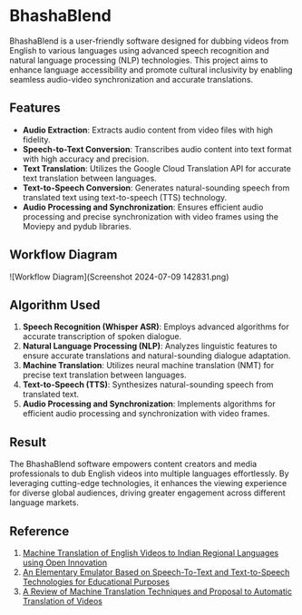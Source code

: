 # BhashaBlend

BhashaBlend is a user-friendly software designed for dubbing videos from English to various languages using advanced speech recognition and natural language processing (NLP) technologies. This project aims to enhance language accessibility and promote cultural inclusivity by enabling seamless audio-video synchronization and accurate translations.

## Features

- **Audio Extraction**: Extracts audio content from video files with high fidelity.
- **Speech-to-Text Conversion**: Transcribes audio content into text format with high accuracy and precision.
- **Text Translation**: Utilizes the Google Cloud Translation API for accurate text translation between languages.
- **Text-to-Speech Conversion**: Generates natural-sounding speech from translated text using text-to-speech (TTS) technology.
- **Audio Processing and Synchronization**: Ensures efficient audio processing and precise synchronization with video frames using the Moviepy and pydub libraries.

## Workflow Diagram

![Workflow Diagram](Screenshot 2024-07-09 142831.png)

## Algorithm Used

1. **Speech Recognition (Whisper ASR)**: Employs advanced algorithms for accurate transcription of spoken dialogue.
2. **Natural Language Processing (NLP)**: Analyzes linguistic features to ensure accurate translations and natural-sounding dialogue adaptation.
3. **Machine Translation**: Utilizes neural machine translation (NMT) for precise text translation between languages.
4. **Text-to-Speech (TTS)**: Synthesizes natural-sounding speech from translated text.
5. **Audio Processing and Synchronization**: Implements algorithms for efficient audio processing and synchronization with video frames.

## Result

The BhashaBlend software empowers content creators and media professionals to dub English videos into multiple languages effortlessly. By leveraging cutting-edge technologies, it enhances the viewing experience for diverse global audiences, driving greater engagement across different language markets.

## Reference

1. [Machine Translation of English Videos to Indian Regional Languages using Open Innovation](https://www.researchgate.net/publication/338177583_Machine_Translation_of_English_Videos_to_Indian_Regional_Languages_using_Open_Innovation)
2. [An Elementary Emulator Based on Speech-To-Text and Text-to-Speech Technologies for Educational Purposes](https://www.researchgate.net/publication/374785224_An_Elementary_Emulator_Based_on_Speech-To-Text_and_Text-to-Speech_Technologies_for_Educational_Purposes)
3. [A Review of Machine Translation Techniques and Proposal to Automatic Translation of Videos](https://www.researchgate.net/publication/376186436_A_Review_of_Machine_Translation_Techniques_and_Proposal_to_Automatic_Translation_of_Videos)

